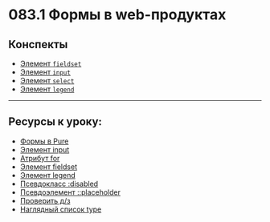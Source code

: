 # 083.1 Формы в web-продуктах

## Конспекты

- [Элемент `fieldset`](<(HTML)%20fieldset.md>)
- [Элемент `input`](<(HTML)%20input.md>)
- [Элемент `select`](<(HTML)%20select.md>)
- [Элемент `legend`](<(HTML)%20legend.md>)

<hr>

## Ресурсы к уроку:

- [Формы в Pure](https://pure-css.github.io/forms/)
- [Элемент input](https://developer.mozilla.org/ru/docs/Web/HTML/Reference/Elements/input)
- [Атрибут for](https://developer.mozilla.org/en-US/docs/Web/HTML/Reference/Attributes/for)
- [Элемент fieldset](https://developer.mozilla.org/ru/docs/Web/HTML/Reference/Elements/fieldset)
- [Элемент legend](https://developer.mozilla.org/ru/docs/Web/HTML/Reference/Elements/legend)
- [Псевдокласс :disabled](https://developer.mozilla.org/ru/docs/Web/CSS/:disabled)
- [Псевдоэлемент ::placeholder](https://developer.mozilla.org/ru/docs/Web/CSS/::placeholder)
- [Проверить д/з](https://github.com/yankovalenko94/Webdev/tree/main/Ceramic_step_6)
- [Наглядный список type](https://developer.mozilla.org/ru/docs/Web/HTML/Reference/Elements/input/button)
